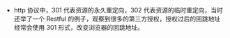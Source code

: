 - http 协议中，301 代表资源的永久重定向，302 代表资源的临时重定向，当时还举了一个 Restful 的例子，观察到很多的第三方授权，授权过后的回跳地址经常会使用 301 形式，改变浏览器的回跳地址。

